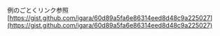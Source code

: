 例のごとくリンク参照  
[https://gist.github.com/igara/60d89a5fa6e86314eed8d48c9a225027](https://gist.github.com/igara/60d89a5fa6e86314eed8d48c9a225027)  
